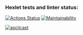 ### Hexlet tests and linter status:

[![Actions Status](https://github.com/rddeveloper2019/frontend-project-lvl1/workflows/hexlet-check/badge.svg)](https://github.com/rddeveloper2019/frontend-project-lvl1/actions)
[![Maintainability](https://api.codeclimate.com/v1/badges/a99a88d28ad37a79dbf6/maintainability)](https://codeclimate.com/github/codeclimate/codeclimate/maintainability)
<!-- [![asciicast](https://asciinema.org/a/ytWZ0FWZaiWqsQ9q76zK3s5jZ.svg)](https://asciinema.org/a/ytWZ0FWZaiWqsQ9q76zK3s5jZ) -->
[![asciicast](https://asciinema.org/a/bDQjlbWf4hJFRrfZoOKuXP2M8.svg)](https://asciinema.org/a/bDQjlbWf4hJFRrfZoOKuXP2M8)
